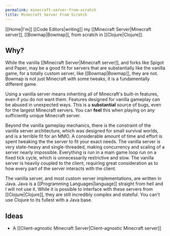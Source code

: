 ```yaml
---
permalink: minecraft-server-from-scratch
title: Minecraft Server From Scratch
---
```


[[Home|I'm]] [[Code Editors|writing]] my [[Minecraft Server|Minecraft server]], [[Bowmap|Bowmap]], from scratch in [[Clojure|Clojure]].

## Why?

While the vanilla [[Minecraft Server|Minecraft server]], and forks like Spigot and Paper, may be a good fit for servers that are substantially like the vanilla game, for a totally custom server, like [[Bowmap|Bowmap]], they are not. Bowmap is not just Minecraft with some tweaks, it is a fundamentally different game.

Using a vanilla server means inheriting all of Minecraft's built-in features, even if you do not want them. Features designed for vanilla gameplay can be abused in unexpected ways. This is a **substantial** source of bugs, even for the largest Minecraft servers. You can **feel** this when playing on any sufficiently unique Minecraft server.

Beyond the vanilla gameplay mechanics, there is the constraint of the vanilla server architecture, which was designed for small survival worlds, and is a terrible fit for an MMO. A considerable amount of time and effort is spent tweaking the the server to fit your exact needs. The vanilla server is very state-heavy and single-threaded, making concurrency and scaling of a server nearly impossible. Everything is run in a main game loop run on a fixed tick cycle, which is unnecessarily restrictive and slow. The vanilla server is heavily coupled to the client, requiring great consideration as to how every part of the server interacts with the client.

The vanilla server, and most custom server implementations, are written in Java. Java is a [[Programming Languages|language]] straight from hell and I will not use it. While it is possible to interface with these servers from [[Clojure|Clojure]], they are still incredibly complex and stateful. You can't use Clojure to its fullest with a Java base.


## Ideas

- A [[Client-agnostic Minecraft Server|Client-agnostic Minecraft server]]
